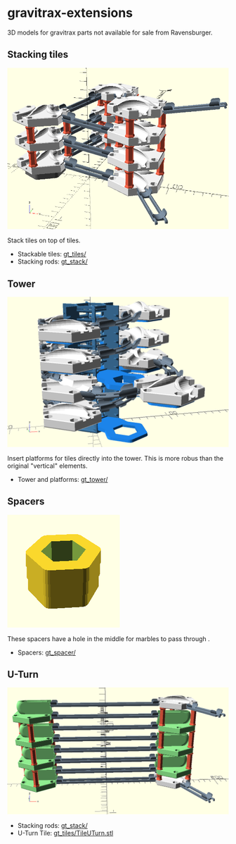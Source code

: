 # gravitrax-extensions

3D models for gravitrax parts not available for sale from Ravensburger. 

## Stacking tiles

![doc/stack.png](doc/stack.png)

Stack tiles on top of tiles.

* Stackable tiles: [gt_tiles/](gt_tiles/)
* Stacking rods: [gt_stack/](gt_stack/)

## Tower 

![doc/tower.png](doc/tower.png)

Insert platforms for tiles directly into the tower. 
This is more robus than the original "vertical" elements.

* Tower and platforms:  [gt_tower/](gt_tower/)

## Spacers

![gt_spacer/Spacer_30.png](gt_spacer/Spacer_30.png)

These spacers have a hole in the middle for marbles to pass through .

* Spacers:  [gt_spacer/](gt_spacer/)

## U-Turn

![doc/uturn.png](doc/uturn.png)


* Stacking rods: [gt_stack/](gt_stack/)
* U-Turn Tile: [gt_tiles/TileUTurn.stl](gt_tiles/TileUTurn.stl)





